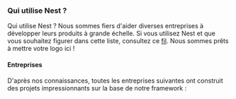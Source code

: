 ### Qui utilise Nest ?

Qui utilise Nest ? Nous sommes fiers d'aider diverses entreprises à développer leurs produits à grande échelle.
Si vous utilisez Nest et que vous souhaitez figurer dans cette liste, consultez ce [fil](https://github.com/nestjs/nest/issues/1006).
Nous sommes prêts à mettre votre logo ici !

#### Entreprises

D'après nos connaissances, toutes les entreprises suivantes ont construit des projets impressionnants sur la base de notre framework :
